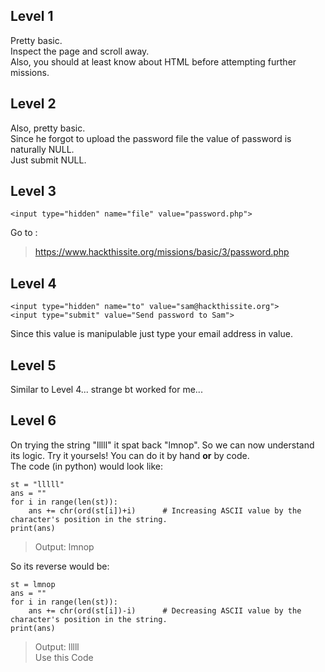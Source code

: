 ## Level 1
Pretty basic.  
Inspect the page and scroll away.  
Also, you should at least know about HTML before attempting further missions.  

## Level 2
Also, pretty basic.  
Since he forgot to upload the password file the value of password is naturally NULL.  
Just submit NULL.  

## Level 3
`<input type="hidden" name="file" value="password.php">`  

Go to :   
> https://www.hackthissite.org/missions/basic/3/password.php  

## Level 4  
`<input type="hidden" name="to" value="sam@hackthissite.org">`  
`<input type="submit" value="Send password to Sam">`

Since this value is manipulable just type your email address in value.

## Level 5  
Similar to Level 4... strange bt worked for me...

## Level 6  
On trying the string "lllll" it spat back "lmnop". So we can now understand its logic. Try it yoursels! You can do it by hand **or** by code.  
The code (in python) would look like:   
```
st = "lllll"
ans = ""
for i in range(len(st)):      
    ans += chr(ord(st[i])+i)      # Increasing ASCII value by the character's position in the string.  
print(ans)
```
> Output: lmnop     

So its reverse would be:
```
st = lmnop
ans = ""
for i in range(len(st)):
    ans += chr(ord(st[i])-i)      # Decreasing ASCII value by the character's position in the string.   
print(ans)
```
> Output: lllll  
Use this Code

